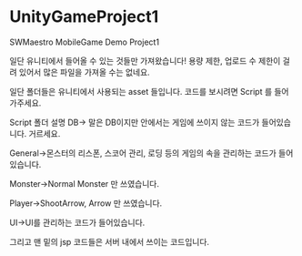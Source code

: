 # UnityGameProject1
SWMaestro MobileGame Demo Project1

일단 유니티에서 들어올 수 있는 것들만 가져왔습니다!
용량 제한, 업로드 수 제한이 걸려 있어서 많은 파일을 가져올 수는 없네요.

일단 폴더들은 유니티에서 사용되는 asset 들입니다.
코드를 보시려면 Script 를 들어가주세요.

Script 폴더 설명
DB-> 말은 DB이지만 안에서는 게임에 쓰이지 않는 코드가 들어있습니다. 거르세요.

General->몬스터의 리스폰, 스코어 관리, 로딩 등의 게임의 속을 관리하는 코드가 들어있습니다.

Monster->Normal Monster 만 쓰였습니다.

Player->ShootArrow, Arrow 만 쓰였습니다.

UI->UI를 관리하는 코드가 들어있습니다.


그리고 맨 밑의 jsp 코드들은 서버 내에서 쓰이는 코드입니다.
